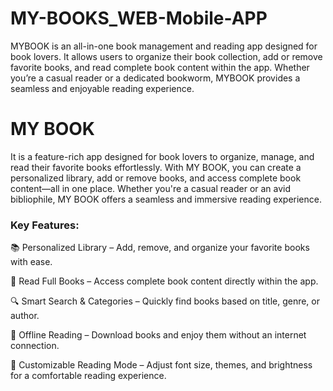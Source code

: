 # MY-BOOKS_WEB-Mobile-APP
MYBOOK is an all-in-one book management and reading app designed for book lovers. It allows users to organize their book collection, add or remove favorite books, and read complete book content within the app. Whether you’re a casual reader or a dedicated bookworm, MYBOOK provides a seamless and enjoyable reading experience.

# MY BOOK 

It is a feature-rich app designed for book lovers to organize, manage, and read their favorite books effortlessly. With MY BOOK, you can create a personalized library, add or remove books, and access complete book content—all in one place. Whether you're a casual reader or an avid bibliophile, MY BOOK offers a seamless and immersive reading experience.

### Key Features:

📚 Personalized Library – Add, remove, and organize your favorite books with ease.

📖 Read Full Books – Access complete book content directly within the app.

🔍 Smart Search & Categories – Quickly find books based on title, genre, or author.

💾 Offline Reading – Download books and enjoy them without an internet connection.

🌙 Customizable Reading Mode – Adjust font size, themes, and brightness for a comfortable reading experience.

